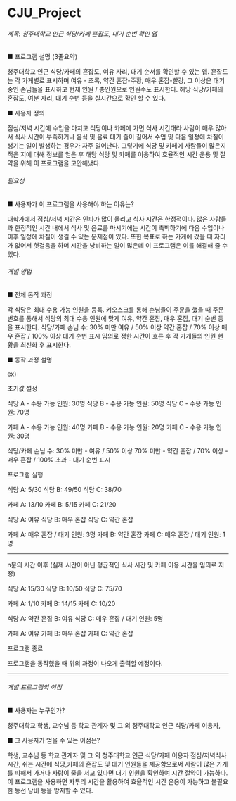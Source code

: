 # CJU_Project

###### 제목: 청주대학교 인근 식당/카페 혼잡도, 대기 순번 확인 앱
	
■ 프로그램 설명 (3줄요약)
 
청주대학교 인근 식당/카페의 혼잡도, 여유 자리, 대기 순서를 확인할 수 있는 앱. 혼잡도는 각 가게별로 표시하며 여유 - 초록, 약간 혼잡-주황, 매우 혼잡-빨강, 그 이상은 대기 중인 손님들을 표시하고 현재 인원 / 총인원으로 인원수도 표시한다. 해당 식당/카페의 혼잡도, 여분 자리, 대기 순번 등을 실시간으로 확인 할 수 있다.

 ■ 사용자 정의
 
점심/저녁 시간에 수업을 마치고 식당이나 카페에 가면 식사 시간대라 사람이 매우 많아서 식사 시간이 부족하거나 음식 및 음료 대기 줄이 길어서 수업 및 다음 일정에 차질이 생기는 일이 발생하는 경우가 자주 일어난다. 그렇기에 식당 및 카페에 사람들이 많은지 적은 지에 대해 정보를 얻은 후 해당 식당 및 카페를 이용하여 효율적인 시간 운용 및 절약을 위해 이 프로그램을 고안해냈다.


###### 필요성

 ■ 사용자가 이 프로그램을 사용해야 하는 이유는?
 
대학가에서 점심/저녁 시간은 인파가 많이 몰리고 식사 시간은 한정적이다. 많은 사람들과 한정적인 시간 내에서 식사 및 음료를 마시기에는 시간이 촉박하기에 다음 수업이나 이후 일정에 차질이 생길 수 있는 문제점이 있다. 또한 목표로 하는 가게에 갔을 때 자리가 없어서 헛걸음을 하며 시간을 낭비하는 일이 많은데 이 프로그램은 이를 해결해 줄 수 있다.
		
		
###### 개발 방법

 ■ 전체 동작 과정
 
각 식당은 최대 수용 가능 인원을 등록. 키오스크를 통해 손님들이 주문을 했을 때 주문 번호를 통해서 식당의 최대 수용 인원에 맞게 여유, 약간 혼잡, 매우 혼잡, 대기 순번 등을 표시한다.
식당/카페 손님 수: 30% 미만 여유 / 50% 이상 약간 혼잡 / 70% 이상 매우 혼잡 / 100% 이상 대기 순번 표시 임의로 정한 시간이 흐른 후 각 가게들의 인원 현황을 최신화 후 표시한다.

■ 동작 과정 설명

ex) 

초기값 설정

식당 A - 수용 가능 인원: 30명 식당 B - 수용 가능 인원: 50명 식당 C - 수용 가능 인원: 70명

카페 A - 수용 가능 인원: 40명 카페 B - 수용 가능 인원: 20명 카페 C - 수용 가능 인원: 30명

식당/카페 손님 수: 30% 미만 - 여유 / 50% 이상 70% 미만 - 약간 혼잡 / 70% 이상 - 매우 혼잡 / 100% 초과 - 대기 순번 표시

프로그램 실행

식당 A: 5/30 식당 B: 49/50 식당 C:  38/70

카페 A: 13/10 카페 B: 5/15 카페 C: 21/20

식당 A: 여유 식당 B: 매우 혼잡 식당 C:  약간 혼잡

카페 A: 매우 혼잡 / 대기 인원: 3명 카페 B: 약간 혼잡 카페 C: 매우 혼잡 / 대기 인원: 1명

----------------------------------------------------------------------
n분의 시간 이후 
(실제 시간이 아닌 평균적인 식사 시간 및 카페 이용 시간을 임의로 지정)


식당 A: 15/30 식당 B: 10/50 식당 C:  75/70

카페 A: 1/10 카페 B: 14/15 카페 C: 10/20

식당 A: 약간 혼잡 B: 여유 식당 C:  매우 혼잡 / 대기 인원: 5명

카페 A: 여유 카페 B: 매우 혼잡 카페 C: 약간 혼잡

프로그램 종료

프로그램을 동작했을 때 위의 과정이 나오게 출력할 예정이다.
	
--------------------------------------------------------------------------
###### 개발 프로그램의 이점
	
 ■ 사용자는 누구인가?
 
청주대학교 학생, 교수님 등 학교 관계자 및 그 외 청주대학교 인근 식당/카페 이용자, 


 ■ 그 사용자가 얻을 수 있는 이점은?
 
학생, 교수님 등 학교 관계자 및 그 외 청주대학교 인근 식당/카페 이용자
점심/저녁식사 시간, 쉬는 시간에 식당,카페의 혼잡도 및 대기 인원들을 제공함으로써 사람이 많은 가게를 피해서 가거나 사람이 줄을 서고 있다면 대기 인원을 확인하여 시간 절약이 가능하다. 이 프로그램을 사용하면 자투리 시간을 활용하여 효율적인 시간 운용이 가능하고 불필요한 동선 낭비 등을 방지할 수 있다.
		
